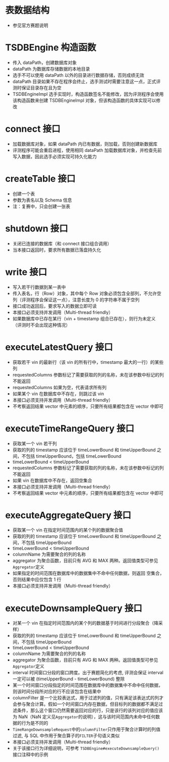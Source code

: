 # 表数据结构
+ 参见官方赛题说明
  

# TSDBEngine 构造函数
+ 传入 dataPath，创建数据库对象
+ dataPath 为数据库存储数据的本地目录
+ 选手不可以使用 dataPath 以外的目录进行数据存储，否则成绩无效
+ dataPath 目录如果不存在程序会终止，选手测试时需要注意这一点，正式评测时保证目录存在且为空
+ TSDBEngineImpl 选手实现时，构造函数签名不能修改，因为评测程序会使用该构造函数来创建 TSDBEngineImpl 对象，但该构造函数的具体实现可以修改
  

# connect 接口
+ 加载数据库对象，如果 dataPath 内已有数据，则加载，否则创建新数据库
+ 评测程序可能会重启进程，使用相同 dataPath 加载数据库对象，并检查先前写入数据，因此选手必须实现可持久化能力
  

# createTable 接口
+ 创建一个表
+ 参数为表名以及 Schema 信息
+ 注：复赛中，只会创建一张表
  

# shutdown 接口
+ 关闭已连接的数据库（和 connect 接口组合调用）
+ 当本接口返回时，要求所有数据已落盘持久化
  

# write 接口
+ 写入若干行数据到某一表中
+ 传入表名，行（Row）对象，其中每个 Row 对象必须包含全部列，不允许空列（评测程序会保证这一点），注意长度为 0 的字符串不属于空列
+ 接口成功返回后，要求写入的数据立即可读
+ 本接口必须支持并发调用（Multi-thread friendly）
+ 如果数据库中已存在某行（vin + timestamp 组合已存在），则行为未定义（评测时不会出现这种情况）
  

# executeLatestQuery 接口
+ 获取若干 vin 的最新行（该 vin 的所有行中，timestamp 最大的一行）的某些列
+ requestedColumns 参数标记了需要获取的列的名称，未在该参数中标记的列不能返回
+ requestedColumns 如果为空，代表请求所有列
+ 如果某个 vin 在数据库中不存在，则跳过该 vin
+ 本接口必须支持并发调用（Multi-thread friendly）
+ 不考察返回结果 vector 中元素的顺序，只要所有结果都包含在 vector 中即可
  

# executeTimeRangeQuery 接口
+ 获取某一个 vin 若干列
+ 获取的列的 timestamp 应该位于 timeLowerBound 和 timeUpperBound 之间，不包括 timeUpperBound，包括 timeLowerBound
+ timeLowerBound < timeUpperBound
+ requestedColumns 参数标记了需要获取的列的名称，未在该参数中标记的列不能返回
+ 如果 vin 在数据库中不存在，返回空集合
+ 本接口必须支持并发调用（Multi-thread friendly）
+ 不考察返回结果 vector 中元素的顺序，只要所有结果都包含在 vector 中即可
  

# executeAggregateQuery 接口
+ 获取某一个 vin 在指定时间范围内的某个列的数据聚合值
+ 获取的列的 timestamp 应该位于 timeLowerBound 和 timeUpperBound 之间，不包括 timeUpperBound
+ timeLowerBound < timeUpperBound
+ columnName 为需要聚合的列的名称
+ aggregator 为聚合函数，目前只有 AVG 和 MAX 两种。返回值类型可参见`Aggregator`定义
+ 如果指定的时间范围在数据库中的数据集中不命中任何数据，则返回 空集合，否则结果中应仅包含 1 行
+ 本接口必须支持并发调用（Multi-thread friendly）
  

# executeDownsampleQuery 接口
+ 对某一个 vin 在指定时间范围内的某个列的数据基于时间进行分段聚合（降采样）
+ 获取的列的 timestamp 应该位于 timeLowerBound 和 timeUpperBound 之间，不包括 timeUpperBound
+ timeLowerBound < timeUpperBound
+ columnName 为需要聚合的列的名称
+ aggregator 为聚合函数，目前只有 AVG 和 MAX 两种。返回值类型可参见`Aggregator`定义
+ interval 时间窗口分段的窗口跨度。出于赛题简化的考虑, 评测会保证 interval 一定可以被 (timeUpperBound - timeLowerBound) 整除
+ 某一个时间窗口分段指定的时间范围在数据库中的数据集中不命中任何数据，则该时间分段所对应的行不应该包含在结果中
+ columnFilter 是一个比较表达式，用于过滤列的值，只有满足该表达式的列才会参与聚合计算。假如一个时间窗口内存在数据，但目标列的数据都不满足过滤条件，那么这个窗口仍然需要返回对应的行，只是该行的该列对应的值应该为 NaN（NaN 定义见`Aggregator`的说明），这与该时间范围内未命中任何数据的行为是不同的
+ `TimeRangeDownsampleRequest`中的`columnFilter`只作用于聚合计算时的列值过滤, 与 SQL 中作用于聚合算子的`FILTER`子句语义类似
+ 本接口必须支持并发调用（Multi-thread friendly）
+ 关于该接口行为详细说明，可参考 `TSDBEngine#executeDownsampleQuery()` 接口注释中的示例
  
